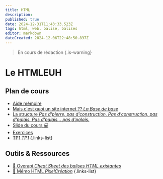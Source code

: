 ```yaml
---
title: HTML
description: 
published: true
date: 2024-12-31T11:43:33.523Z
tags: html, web, balise, balises
editor: markdown
dateCreated: 2024-12-06T22:48:50.837Z
---
```


> En cours de rédaction
{.is-warning}

# Le HTMLEUH <i class="fab fa-html5"></i>
## Plan de cours
- [Aide mémoire](/html/summary)
- [Mais c'est quoi un site internet ?? *La Base de base*](/html/base)
- [La structure *Pas d'pierre, pas d'construction. Pas d'construction, pas d'palais. Pas d'palais... pas d'palais.*](/html/structure)
- [Slide du cours *:computer:*](https://hedgedoc.privatehomelab.ovh/p/hwcCbNrZF#/)
- [Exercices](/html/exercices)
- [TP1 *TP1*](/html/tp1)
{.links-list}

## Outils & Ressources
- [📜 Overapi *Cheat Sheet des balises HTML existantes*](https://overapi.com/html)
- [📜 Mémo HTML *PixelCréation*](https://www.pixelcrea.com/ressources/memo-html5.pdf)
{.links-list}